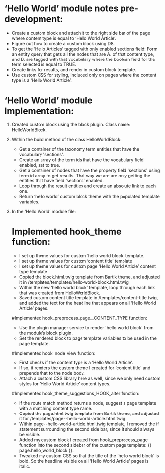 # ‘Hello World’ module notes pre-development:
  
  - Create a custom block and attach it to the right side bar of the page
    where content type is equal to ‘Hello World Article’.
  - Figure out how to create a custom block using D8.
  - To get the ‘Hello Articles’ tagged with only enabled sections field: 
    Form an entity query that gets all the nodes that are A. of that content type,
    and B. are tagged with that vocabulary where the boolean field for the term 
    selected is equal to TRUE.
  - Create links for results, and render in custom block template.
  - Use custom CSS for styling, included only on pages where the content type
    is a ‘Hello World Article’. 

# ‘Hello World’ module Implementation:

1. Created custom block using the block plugin. Class name: HelloWorldBlock.

2. Within the build method of the class HelloWorldBlock:

   - Get a container of the taxonomy term entities that have the 
     vocabulary 'sections'.
   - Create an array of the term ids that have the vocabulary field enabled, 
     set to true.
   - Get a container of nodes that have the property field 'sections' using term id 
     array to get results. That way we are are only getting the entities that
     have field ‘sections’ enabled.
   - Loop through the result entities and create an absolute link to each one.
   - Return ‘hello world’ custom block theme with the populated template variables.

3. In the ‘Hello World’ module file: 
   
   # Implemented hook_theme function:
   - I set up theme values for custom ‘hello world block’ template.
   - I set up theme values for custom ‘content title’ template
   - I set up theme values for custom page ‘Hello World Article’ 
     content type template
   - Copied the block.html.twig template from Bartik theme, and adjusted it in 
     /templates/templates/hello-world-block.html.twig
   - Within the new ‘hello world block’ template, loop through each link 
     that was created from HelloWorldBlock.
   - Saved custom content title template in /templates/content-title.twig,
     and added the text for the headline that appears on all 
     ‘Hello World Article’ pages.

   #Implemented hook_preprocess_page__CONTENT_TYPE function:
   - Use the plugin manager service to render 'hello world block' from the module’s 
     block plugin.
   - Set the rendered block to page template variables to be used in the 
     page template.

   #Implemented hook_node_view function:
   - First checks if the content type is a ‘Hello World Article’.
   - If so, it renders the custom theme I created for ‘content title’ and prepends that to 
     the node body.
   - Attach a custom CSS library here as well, since we only need custom 
     styles for ‘Hello World Article’ content types.

   #Implemented hook_theme_suggestions_HOOK_alter function:
   - If the route match method returns a node, suggest a page template with a 
     matching content type name.
   - Copied the page.html.twig template from Bartik theme, and adjusted it for 
     /templates/page--hello-world-article.html.twig
   - Within page--hello-world-article.html.twig template, I removed the if statement 
     surrounding the second side bar, since it should always be visible.
   - Added my custom block I created from hook_preprocess_page function into 
     the second sidebar of the custom page template: {{ page.hello_world_block }}.
   - Tweaked my custom CSS so that the title of the ‘hello world block’ is bold.
     So the headline visible on all ‘Hello World Article’ pages is italic.


